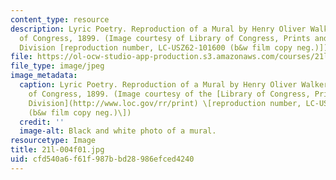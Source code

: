 ```yaml
---
content_type: resource
description: Lyric Poetry. Reproduction of a Mural by Henry Oliver Walker in the Library
  of Congress, 1899. (Image courtesy of Library of Congress, Prints and Photographs
  Division [reproduction number, LC-USZ62-101600 (b&w film copy neg.)])
file: https://ol-ocw-studio-app-production.s3.amazonaws.com/courses/21l-004-major-poets-fall-2001/cfd540a6f61f987bbd28986efced4240_21l-004f01.jpg
file_type: image/jpeg
image_metadata:
  caption: Lyric Poetry. Reproduction of a Mural by Henry Oliver Walker in the Library
    of Congress, 1899. (Image courtesy of the [Library of Congress, Prints and Photographs
    Division](http://www.loc.gov/rr/print) \[reproduction number, LC-USZ62-101600
    (b&w film copy neg.)\])
  credit: ''
  image-alt: Black and white photo of a mural.
resourcetype: Image
title: 21l-004f01.jpg
uid: cfd540a6-f61f-987b-bd28-986efced4240
---
```

